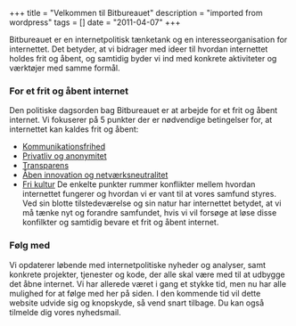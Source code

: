 +++
title = "Velkommen til Bitbureauet"
description = "imported from wordpress"
tags = []
date = "2011-04-07"
+++

Bitbureauet er en internetpolitisk tænketank og en interesseorganisation for
internettet. Det betyder, at vi bidrager med ideer til hvordan internettet
holdes frit og åbent, og samtidig byder vi ind med konkrete aktiviteter og
værktøjer med samme formål.

### For et frit og åbent internet

Den politiske dagsorden bag Bitbureauet er at arbejde for et frit og åbent
internet. Vi fokuserer på 5 punkter der er nødvendige betingelser for, at
internettet kan kaldes frit og åbent:

  * [Kommunikationsfrihed](https://bitbureauet.dk/fem-punkter-for-et-frit-og-abent-internet/#Kommunikationsfrihed)
  * [Privatliv og anonymitet](https://bitbureauet.dk/fem-punkter-for-et-frit-og-abent-internet/#Privatliv)
  * [Transparens](https://bitbureauet.dk/fem-punkter-for-et-frit-og-abent-internet/#Transparens)
  * [Åben innovation og netværksneutralitet](https://bitbureauet.dk/fem-punkter-for-et-frit-og-abent-internet/#Transparens)
  * [Fri kultur](https://bitbureauet.dk/fem-punkter-for-et-frit-og-abent-internet/#Frikultur)
De enkelte punkter rummer konflikter mellem hvordan internettet fungerer og
hvordan vi er vant til at vores samfund styres. Ved sin blotte tilstedeværelse
og sin natur har internettet betydet, at vi må tænke nyt og forandre
samfundet, hvis vi vil forsøge at løse disse konfilkter og samtidig bevare et
frit og åbent internet.

### Følg med

Vi opdaterer løbende med internetpolitiske nyheder og analyser, samt konkrete
projekter, tjenester og kode, der alle skal være med til at udbygge det åbne
internet. Vi har allerede været i gang et stykke tid, men nu har alle mulighed
for at følge med her på siden. I den kommende tid vil dette website udvide sig
og knopskyde, så vend snart tilbage. Du kan også tilmelde dig vores
nyhedsmail.

